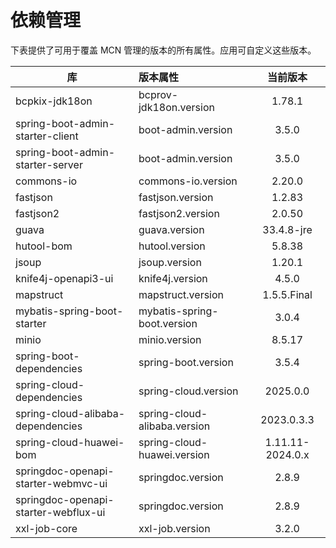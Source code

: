 # 依赖管理

下表提供了可用于覆盖 MCN 管理的版本的所有属性。应用可自定义这些版本。

| 库                                    | 版本属性                         |       当前版本       |
|--------------------------------------|:-----------------------------|:----------------:|
| bcpkix-jdk18on                       | bcprov-jdk18on.version       |      1.78.1      |
| spring-boot-admin-starter-client     | boot-admin.version           |      3.5.0       |
| spring-boot-admin-starter-server     | boot-admin.version           |      3.5.0       |
| commons-io                           | commons-io.version           |      2.20.0      |
| fastjson                             | fastjson.version             |      1.2.83      |
| fastjson2                            | fastjson2.version            |      2.0.50      |
| guava                                | guava.version                |    33.4.8-jre    |
| hutool-bom                           | hutool.version               |      5.8.38      |
| jsoup                                | jsoup.version                |      1.20.1      |
| knife4j-openapi3-ui                  | knife4j.version              |      4.5.0       |
| mapstruct                            | mapstruct.version            |   1.5.5.Final    |
| mybatis-spring-boot-starter          | mybatis-spring-boot.version  |      3.0.4       |
| minio                                | minio.version                |      8.5.17      |
| spring-boot-dependencies             | spring-boot.version          |      3.5.4       |
| spring-cloud-dependencies            | spring-cloud.version         |     2025.0.0     |
| spring-cloud-alibaba-dependencies    | spring-cloud-alibaba.version |    2023.0.3.3    |
| spring-cloud-huawei-bom              | spring-cloud-huawei.version  | 1.11.11-2024.0.x |
| springdoc-openapi-starter-webmvc-ui  | springdoc.version            |      2.8.9       |
| springdoc-openapi-starter-webflux-ui | springdoc.version            |      2.8.9       |
| xxl-job-core                         | xxl-job.version              |      3.2.0       |